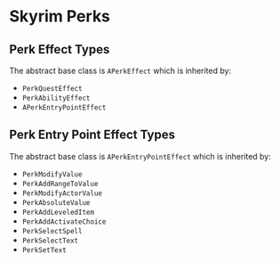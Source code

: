 # Skyrim Perks
## Perk Effect Types
The abstract base class is `APerkEffect` which is inherited by:
- `PerkQuestEffect`
- `PerkAbilityEffect`
- `APerkEntryPointEffect`

## Perk Entry Point Effect Types
The abstract base class is `APerkEntryPointEffect` which is inherited by:
- `PerkModifyValue`
- `PerkAddRangeToValue`
- `PerkModifyActorValue`
- `PerkAbsoluteValue`
- `PerkAddLeveledItem`
- `PerkAddActivateChoice`
- `PerkSelectSpell`
- `PerkSelectText`
- `PerkSetText`
